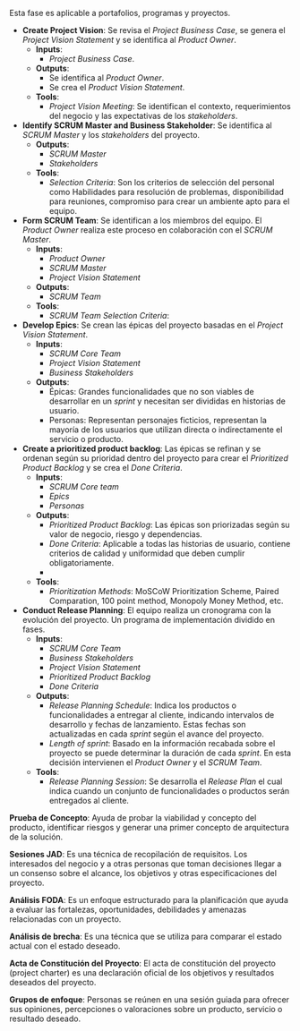 Esta fase es aplicable a portafolios, programas y proyectos.

- **Create Project Vision**: Se revisa el *Project Business Case*, se genera el *Project Vision Statement* y se identifica al *Product Owner*.
	- **Inputs**: 
		- *Project Business Case*.
	- **Outputs**: 
		- Se identifica al *Product Owner*.
		- Se crea el *Product Vision Statement*.
	- **Tools**: 
		- *Project Vision Meeting*: Se identifican el contexto, requerimientos del negocio y las expectativas de los *stakeholders*.
- **Identify SCRUM Master and Business Stakeholder**: Se identifica al *SCRUM Master* y los *stakeholders* del proyecto.
	- **Outputs**:
		- *SCRUM Master*
		- *Stakeholders*
	- **Tools**:
		- *Selection Criteria*: Son los criterios de selección del personal como Habilidades para resolución de problemas, disponibilidad para reuniones, compromiso para crear un ambiente apto para el equipo.
- **Form SCRUM Team**: Se identifican a los miembros del equipo. El *Product Owner* realiza este proceso en colaboración con el *SCRUM Master*.
	- **Inputs**:
		- *Product Owner*
		- *SCRUM Master*
		- *Project Vision Statement*
	- **Outputs**:
		- *SCRUM Team*
	- **Tools**:
		- *SCRUM Team Selection Criteria*:
- **Develop Epics**: Se crean las épicas del proyecto basadas en el *Project Vision Statement*.
	- **Inputs**:
		- *SCRUM Core Team*
		- *Project Vision Statement*
		- *Business Stakeholders*
	- **Outputs**:
		- Épicas: Grandes funcionalidades que no son viables de desarrollar en un *sprint* y necesitan ser divididas en historias de usuario.
		- Personas: Representan personajes ficticios, representan la mayoría de los usuarios que utilizan directa o indirectamente el servicio o producto.
- **Create a prioritized product backlog**: Las épicas se refinan y se ordenan según su prioridad dentro del proyecto para crear el *Prioritized Product Backlog* y se crea el *Done Criteria*.
	- **Inputs**:
		- *SCRUM Core team*
		- *Epics*
		- *Personas*
	- **Outputs**:
		- *Prioritized Product Backlog*: Las épicas son priorizadas según su valor de negocio, riesgo y dependencias.
		- *Done Criteria*: Aplicable a todas las historias de usuario, contiene criterios de calidad y uniformidad que deben cumplir obligatoriamente.
		- 
	- **Tools**:
		- *Prioritization Methods*: MoSCoW Prioritization Scheme, Paired Comparation, 100 point method, Monopoly Money Method, etc.
- **Conduct Release Planning**: El equipo realiza un cronograma con la evolución del proyecto. Un programa de implementación dividido en fases.
	- **Inputs**:
		- *SCRUM Core Team*
		- *Business Stakeholders*
		- *Project Vision Statement*
		- *Prioritized Product Backlog*
		- *Done Criteria*
	- **Outputs**:
		- *Release Planning Schedule*: Indica los productos o funcionalidades a entregar al cliente, indicando intervalos de desarrollo y fechas de lanzamiento. Estas fechas son actualizadas en cada *sprint* según el avance del proyecto.
		- *Length of sprint*: Basado en la información recabada sobre el proyecto se puede determinar la duración de cada *sprint*. En esta decisión intervienen el *Product Owner* y el *SCRUM Team*.
	- **Tools**:
		- *Release Planning Session*: Se desarrolla el *Release Plan* el cual indica cuando un conjunto de funcionalidades o productos serán entregados al cliente.

**Prueba de Concepto**: Ayuda de probar la viabilidad y concepto del producto, identificar riesgos y generar una primer concepto de arquitectura de la solución.

**Sesiones JAD**: Es una técnica de recopilación de requisitos. Los interesados del negocio y a otras personas que toman decisiones llegar a un consenso sobre el alcance, los objetivos y otras especificaciones del proyecto.

**Análisis FODA**: Es un enfoque estructurado para la planificación que ayuda a evaluar las fortalezas, oportunidades, debilidades y amenazas relacionadas con un proyecto.

**Análisis de brecha**: Es una técnica que se utiliza para comparar el estado actual con el estado deseado.

**Acta de Constitución del Proyecto**: El acta de constitución del proyecto (project charter) es una declaración oficial de los objetivos y resultados deseados del proyecto.

**Grupos de enfoque**: Personas se reúnen en una sesión guiada para ofrecer sus opiniones, percepciones o valoraciones sobre un producto, servicio o resultado deseado.